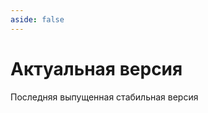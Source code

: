 ```yaml
---
aside: false
---
```


<script setup>
import Releases from '../components/Releases.vue'
import ReleaseDocs from '../components/ReleaseDocs.vue'
</script>

# Актуальная версия

Последняя выпущенная стабильная версия

<Releases versionToken="latest" />
<ReleaseDocs versionToken="latest" />